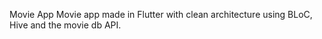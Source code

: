 
 Movie App
Movie app made in Flutter with clean architecture using BLoC, Hive and the movie db API.


